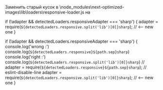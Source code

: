 
Заменить старый кусок в 
\node_modules\next-optimized-images\lib\loaders\responsive-loader.js
на

  if (!adapter && detectedLoaders.responsiveAdapter === 'sharp') {
    adapter = require(`${detectedLoaders.responsive.split('lib')[0]}sharp`); // <-- new one
  }

  if (!adapter && detectedLoaders.responsiveAdapter === 'sharp') {
    console.log('wrong :')
    console.log(`${detectedLoaders.responsive}${path.sep}sharp`)
    console.log('right :')
    console.log(`${detectedLoaders.responsive.split('lib')[0]}sharp`)
    // adapter = require(`${detectedLoaders.responsive}${path.sep}sharp`); // eslint-disable-line
    adapter = require(`${detectedLoaders.responsive.split('lib')[0]}sharp`); // <-- new one
  }
